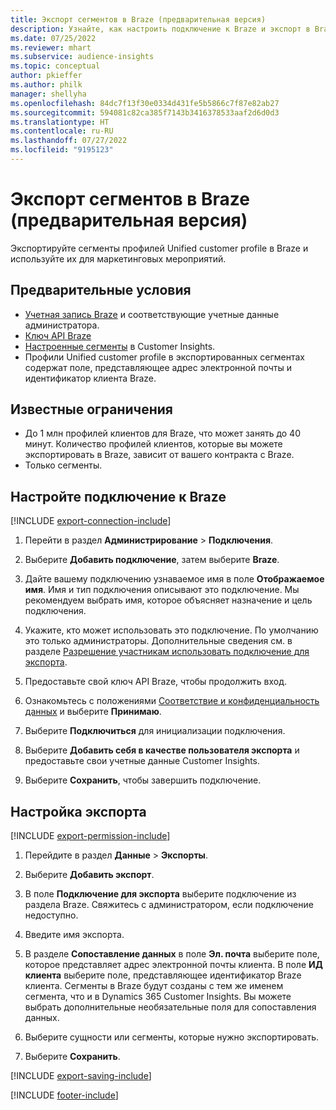 ```yaml
---
title: Экспорт сегментов в Braze (предварительная версия)
description: Узнайте, как настроить подключение к Braze и экспорт в Braze.
ms.date: 07/25/2022
ms.reviewer: mhart
ms.subservice: audience-insights
ms.topic: conceptual
author: pkieffer
ms.author: philk
manager: shellyha
ms.openlocfilehash: 84dc7f13f30e0334d431fe5b5866c7f87e82ab27
ms.sourcegitcommit: 594081c82ca385f7143b3416378533aaf2d6d0d3
ms.translationtype: HT
ms.contentlocale: ru-RU
ms.lasthandoff: 07/27/2022
ms.locfileid: "9195123"
---
```

# <a name="export-segments-to-braze-preview"></a>Экспорт сегментов в Braze (предварительная версия)

Экспортируйте сегменты профилей Unified customer profile в Braze и используйте их для маркетинговых мероприятий.

## <a name="prerequisites"></a>Предварительные условия

- [Учетная запись Braze](https://www.braze.com/) и соответствующие учетные данные администратора.
- [Ключ API Braze](https://www.braze.com/docs/api/basics/)
- [Настроенные сегменты](segments.md) в Customer Insights.
- Профили Unified customer profile в экспортированных сегментах содержат поле, представляющее адрес электронной почты и идентификатор клиента Braze.

## <a name="known-limitations"></a>Известные ограничения

- До 1 млн профилей клиентов для Braze, что может занять до 40 минут. Количество профилей клиентов, которые вы можете экспортировать в Braze, зависит от вашего контракта с Braze.
- Только сегменты.

## <a name="set-up-connection-to-braze"></a>Настройте подключение к Braze

[!INCLUDE [export-connection-include](includes/export-connection-admn.md)]

1. Перейти в раздел **Администрирование** > **Подключения**.

1. Выберите **Добавить подключение**, затем выберите **Braze**.

1. Дайте вашему подключению узнаваемое имя в поле **Отображаемое имя**. Имя и тип подключения описывают это подключение. Мы рекомендуем выбрать имя, которое объясняет назначение и цель подключения.

1. Укажите, кто может использовать это подключение. По умолчанию это только администраторы. Дополнительные сведения см. в разделе [Разрешение участникам использовать подключение для экспорта](connections.md#allow-contributors-to-use-a-connection-for-exports).

1. Предоставьте свой ключ API Braze, чтобы продолжить вход.

1. Ознакомьтесь с положениями [Соответствие и конфиденциальность данных](connections.md#data-privacy-and-compliance) и выберите **Принимаю**.

1. Выберите **Подключиться** для инициализации подключения.

1. Выберите **Добавить себя в качестве пользователя экспорта** и предоставьте свои учетные данные Customer Insights.

1. Выберите **Сохранить**, чтобы завершить подключение.

## <a name="configure-an-export"></a>Настройка экспорта

[!INCLUDE [export-permission-include](includes/export-permission.md)]

1. Перейдите в раздел **Данные** > **Экспорты**.

1. Выберите **Добавить экспорт**.

1. В поле **Подключение для экспорта** выберите подключение из раздела Braze. Свяжитесь с администратором, если подключение недоступно.

1. Введите имя экспорта.

1. В разделе **Сопоставление данных** в поле **Эл. почта** выберите поле, которое представляет адрес электронной почты клиента. В поле **ИД клиента** выберите поле, представляющее идентификатор Braze клиента. Сегменты в Braze будут созданы с тем же именем сегмента, что и в Dynamics 365 Customer Insights. Вы можете выбрать дополнительные необязательные поля для сопоставления данных.

1. Выберите сущности или сегменты, которые нужно экспортировать.

1. Выберите **Сохранить**.

[!INCLUDE [export-saving-include](includes/export-saving.md)]

[!INCLUDE [footer-include](includes/footer-banner.md)]
